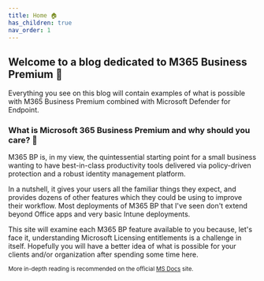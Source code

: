 ```yaml
---
title: Home 🏠
has_children: true
nav_order: 1
---
```


## Welcome to a blog dedicated to M365 Business Premium 💽

Everything you see on this blog will contain examples of what is possible with M365 Business Premium combined with Microsoft Defender for Endpoint.


### What is Microsoft 365 Business Premium and why should you care? 💓

M365 BP is, in my view, the quintessential starting point for a small business wanting to have best-in-class productivity tools delivered via policy-driven protection and a robust identity management platform.

In a nutshell, it gives your users all the familiar things they expect, and provides dozens of other features which they could be using to improve their workflow. Most deployments of M365 BP that I've seen don't extend beyond Office apps and very basic Intune deployments.

This site will examine each M365 BP feature available to you because, let's face it, understanding Microsoft Licensing entitlements is a challenge in itself. Hopefully you will have a better idea of what is possible for your clients and/or organization after spending some time here.

<sub>More in-depth reading is recommended on the official [MS Docs](https://docs.com) site.</sub>